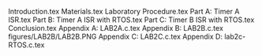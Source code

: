 Introduction.tex
Materials.tex
Laboratory Procedure.tex
Part A: Timer A ISR.tex
Part B: Timer A ISR with RTOS.tex
Part C: Timer B ISR with RTOS.tex
Conclusion.tex
Appendix A: LAB2A.c.tex
Appendix B: LAB2B.c.tex
figures/LAB2B/LAB2B.PNG
Appendix C: LAB2C.c.tex
Appendix D: lab2c-RTOS.c.tex
